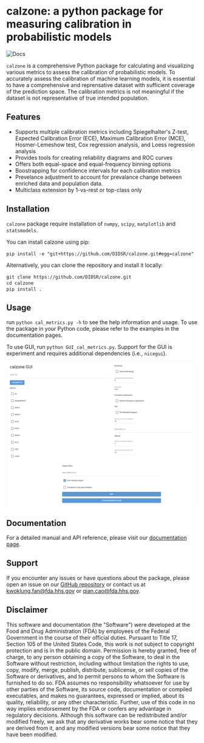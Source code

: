 # calzone: a python package for measuring calibration in probabilistic models
![Docs](https://readthedocs.org/projects/calzone-docs/badge/)

`calzone` is a comprehensive Python package for calculating and visualizing various metrics to assess the calibration of probabilistic models.
To accurately assess the calibration of machine learning models, it is essential to have a comprehensive and reprensative dataset with sufficient coverage of the prediction space. The calibration metrics is not meaningful if the dataset is not representative of true intended population.


## Features

- Supports multiple calibration metrics including Spiegelhalter's Z-test, Expected Calibration Error (ECE), Maximum Calibration Error (MCE), Hosmer-Lemeshow test, Cox regression analysis, and Loess regression analysis
- Provides tools for creating reliability diagrams and ROC curves
- Offers both equal-space and equal-frequency binning options
- Boostrapping for confidence intervals for each calibration metrics
- Prevelance adjustment to account for prevalance change between enriched data and population data.
- Multiclass extension by 1-vs-rest or top-class only

## Installation

`calzone` package require installation of `numpy`, `scipy`, `matplotlib` and `statsmodels`.

You can install calzone using pip:
```
pip install -e "git+https://github.com/DIDSR/calzone.git#egg=calzone"
```

Alternatively, you can clone the repository and install it locally:
```
git clone https://github.com/DIDSR/calzone.git
cd calzone
pip install .
```
## Usage

run `python cal_metrics.py -h` to see the help information and usage. To use the package in your Python code, please refer to the examples in the documentation pages. 

To use GUI, run `python GUI_cal_metrics.py`. Support for the GUI is experiment and requires additional dependencies (i.e., `nicegui`).

<img src="gui.png" width="500" alt="GUI">

## Documentation

For a detailed manual and API reference, please visit our [documentation page](https://calzone-docs.readthedocs.io/en/latest/index.html).

## Support
If you encounter any issues or have questions about the package, please open an issue on our [GitHub repository](https://github.com/DIDSR/calzone/issues) or contact us at [kwoklung.fan@fda.hhs.gov](kwoklung.fan@fda.hhs.gov) or [qian.cao@fda.hhs.gov](qian.cao@fda.hhs.gov).

## Disclaimer 
This software and documentation (the "Software") were developed at the Food and Drug Administration (FDA) by employees of the Federal Government in the course of their official duties. Pursuant to Title 17, Section 105 of the United States Code, this work is not subject to copyright protection and is in the public domain. Permission is hereby granted, free of charge, to any person obtaining a copy of the Software, to deal in the Software without restriction, including without limitation the rights to use, copy, modify, merge, publish, distribute, sublicense, or sell copies of the Software or derivatives, and to permit persons to whom the Software is furnished to do so. FDA assumes no responsibility whatsoever for use by other parties of the Software, its source code, documentation or compiled executables, and makes no guarantees, expressed or implied, about its quality, reliability, or any other characteristic. Further, use of this code in no way implies endorsement by the FDA or confers any advantage in regulatory decisions. Although this software can be redistributed and/or modified freely, we ask that any derivative works bear some notice that they are derived from it, and any modified versions bear some notice that they have been modified.

